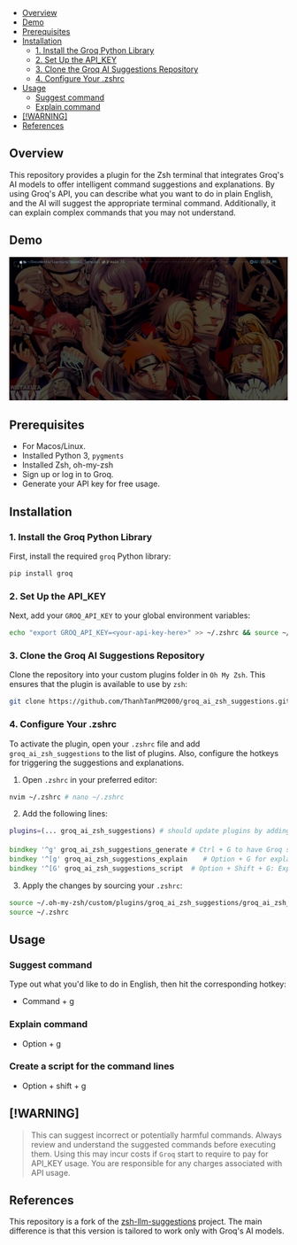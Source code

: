 <!--toc:start-->
- [Overview](#overview)
- [Demo](#demo)
- [Prerequisites](#prerequisites)
- [Installation](#installation)
  - [1. Install the Groq Python Library](#1-install-the-groq-python-library)
  - [2. Set Up the API_KEY](#2-set-up-the-apikey)
  - [3. Clone the Groq AI Suggestions Repository](#3-clone-the-groq-ai-suggestions-repository)
  - [4. Configure Your .zshrc](#4-configure-your-zshrc)
- [Usage](#usage)
  - [Suggest command](#suggest-command)
  - [Explain command](#explain-command)
- [[!WARNING]](#warning)
- [References](#references)
<!--toc:end-->

## Overview

This repository provides a plugin for the Zsh terminal that integrates Groq's AI models to offer intelligent command suggestions and explanations. By using Groq's API, you can describe what you want to do in plain English, and the AI will suggest the appropriate terminal command. Additionally, it can explain complex commands that you may not understand.

## Demo

![demo](demo.gif)

## Prerequisites

- For Macos/Linux.
- Installed Python 3, `pygments`
- Installed Zsh, oh-my-zsh
- Sign up or log in to Groq.
- Generate your API key for free usage.

## Installation

### 1. Install the Groq Python Library

First, install the required `groq` Python library:

```zsh
pip install groq
```

### 2. Set Up the API_KEY

Next, add your `GROQ_API_KEY` to your global environment variables:

```zsh
echo "export GROQ_API_KEY=<your-api-key-here>" >> ~/.zshrc && source ~/.zshrc
```

### 3. Clone the Groq AI Suggestions Repository

Clone the repository into your custom plugins folder in `Oh My Zsh`. This ensures that the plugin is available to use by `zsh`:

```zsh
git clone https://github.com/ThanhTanPM2000/groq_ai_zsh_suggestions.git ~/.oh-my-zsh/custom/plugins/groq_ai_zsh_suggestions
```

### 4. Configure Your .zshrc

To activate the plugin, open your `.zshrc` file and add `groq_ai_zsh_suggestions` to the list of plugins. Also, configure the hotkeys for triggering the suggestions and explanations.

1. Open `.zshrc` in your preferred editor:

```bash
nvim ~/.zshrc # nano ~/.zshrc
```

2. Add the following lines:

```zsh
plugins=(... groq_ai_zsh_suggestions) # should update plugins by adding groq_ai_zsh_suggestions at the end of line

bindkey '^g' groq_ai_zsh_suggestions_generate # Ctrl + G to have Groq suggest a command
bindkey '^[g' groq_ai_zsh_suggestions_explain    # Option + G for explanations
bindkey '^[G' groq_ai_zsh_suggestions_script  # Option + Shift + G: Explain command
```

3. Apply the changes by sourcing your `.zshrc`:

```zsh
source ~/.oh-my-zsh/custom/plugins/groq_ai_zsh_suggestions/groq_ai_zsh_suggestions.plugin.zsh && \
source ~/.zshrc
```

## Usage

### Suggest command

Type out what you'd like to do in English, then hit the corresponding hotkey:

- Command + g

### Explain command

- Option + g

### Create a script for the command lines

- Option + shift + g

## [!WARNING]

> This can suggest incorrect or potentially harmful commands. Always review and understand the suggested commands before executing them.
> Using this may incur costs if `Groq` start to require to pay for API_KEY usage. You are responsible for any charges associated with API usage.

## References

This repository is a fork of the [zsh-llm-suggestions](https://github.com/stefanheule/zsh-llm-suggestions) project. The main difference is that this version is tailored to work only with Groq's AI models.
